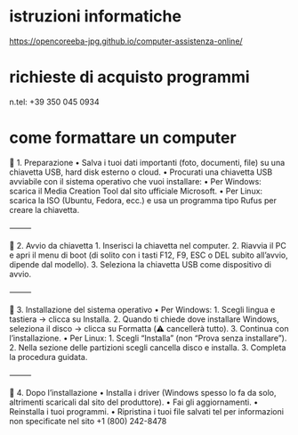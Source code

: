  # istruzioni informatiche
https://opencoreeba-jpg.github.io/computer-assistenza-online/
# richieste di acquisto programmi
n.tel: +39 350 045 0934
# come formattare un computer 
🔹 1. Preparazione
	•	Salva i tuoi dati importanti (foto, documenti, file) su una chiavetta USB, hard disk esterno o cloud.
	•	Procurati una chiavetta USB avviabile con il sistema operativo che vuoi installare:
	•	Per Windows: scarica il Media Creation Tool dal sito ufficiale Microsoft.
	•	Per Linux: scarica la ISO (Ubuntu, Fedora, ecc.) e usa un programma tipo Rufus per creare la chiavetta.

⸻

🔹 2. Avvio da chiavetta
	1.	Inserisci la chiavetta nel computer.
	2.	Riavvia il PC e apri il menu di boot (di solito con i tasti F12, F9, ESC o DEL subito all’avvio, dipende dal modello).
	3.	Seleziona la chiavetta USB come dispositivo di avvio.

⸻

🔹 3. Installazione del sistema operativo
	•	Per Windows:
	1.	Scegli lingua e tastiera → clicca su Installa.
	2.	Quando ti chiede dove installare Windows, seleziona il disco → clicca su Formatta (⚠️ cancellerà tutto).
	3.	Continua con l’installazione.
	•	Per Linux:
	1.	Scegli “Installa” (non “Prova senza installare”).
	2.	Nella sezione delle partizioni scegli cancella disco e installa.
	3.	Completa la procedura guidata.

⸻

🔹 4. Dopo l’installazione
	•	Installa i driver (Windows spesso lo fa da solo, altrimenti scaricali dal sito del produttore).
	•	Fai gli aggiornamenti.
	•	Reinstalla i tuoi programmi.
	•	Ripristina i tuoi file salvati
tel per informazioni non specificate nel sito 
+1 (800) 242-8478
